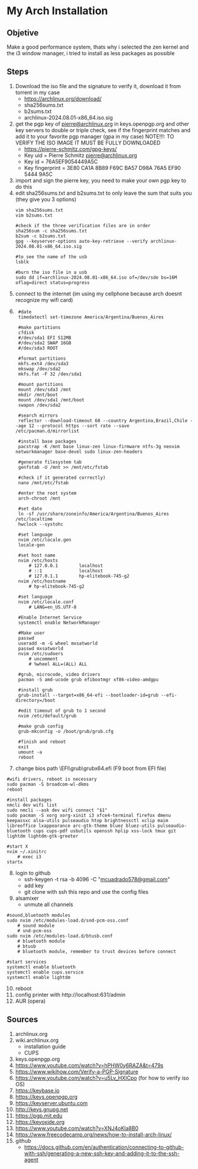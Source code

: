 # My Arch Installation
## Objetive
Make a good performance system, thats why i selected the zen kernel and the i3 window manager, i tried to install as less packages as possible
## Steps
1. Download the iso file and the signature to verify it, download it from torrent in my case
    + https://archlinux.org/download/
    + sha256sums.txt
    + b2sums.txt
    + archlinux-2024.08.01-x86_64.iso.sig
2. get the pgp key of pierre@archlinux.org in keys.openpgp.org and other key servers to double or triple check, see if the fingerprint matches and add it to your favorite pgp manager (gpa in my case)
NOTE!!!: TO VERIFY THE ISO IMAGE IT MUST BE FULLY DOWNLOADED
    + https://pierre-schmitz.com/gpg-keys/
    + Key uid         = Pierre Schmitz <pierre@archlinux.org>
    + Key id          = 76A5EF9054449A5C
    + Key fingerprint = 3E80 CA1A 8B89 F69C BA57  D98A 76A5 EF90 5444 9A5C
3. import and sign the pierre key, you need to make your own pgp key to do this
4. edit sha256sums.txt and b2sums.txt to only leave the sum that suits you (they give you 3 options)
    ```
    vim sha256sums.txt
    vim b2sums.txt
    
    #check if the three verification files are in order
    sha256sum -c sha256sums.txt
    b2sum -c b2sums.txt
    gpg --keyserver-options auto-key-retrieve --verify archlinux-2024.08.01-x86_64.iso.sig
    
    #to see the name of the usb
    lsblk
    
    #burn the iso file in a usb
    sudo dd if=archlinux-2024.08.01-x86_64.iso of=/dev/sde bs=16M oflag=direct status=progress
    ```
5. connect to the internet (im using my cellphone because arch doesnt recognize my wifi card)
6. ```
    #date
    timedatectl set-timezone America/Argentina/Buenos_Aires
    
    #make partitions
    cfdisk
    #/dev/sda1 EFI 512MB
    #/dev/sda2 SWAP 16GB
    #/dev/sda3 ROOT
    
    #format partitions
    mkfs.ext4 /dev/sda3 
    mkswap /dev/sda2
    mkfs.fat -F 32 /dev/sda1
    
    #mount partitions
    mount /dev/sda3 /mnt 
    mkdir /mnt/boot
    mount /dev/sda1 /mnt/boot 
    swapon /dev/sda2

    #search mirrors
    reflector --download-timeout 60 --country Argentina,Brazil,Chile --age 12 --protocol https --sort rate --save /etc/pacman.d/mirrorlist
    
    #install base packages
    pacstrap -K /mnt base linux-zen linux-firmware ntfs-3g neovim networkmanager base-devel sudo linux-zen-headers
    
    #generate filesystem tab
    genfstab -U /mnt >> /mnt/etc/fstab 
    
    #check if it generated correctly)
    nano /mnt/etc/fstab 
    
    #enter the root system
    arch-chroot /mnt
    
    #set date
    ln -sf /usr/share/zoneinfo/America/Argentina/Buenos_Aires /etc/localtime
    hwclock --systohc
    
    #set language
    nvim /etc/locale.gen
    locale-gen 
    
    #set host name
    nvim /etc/hosts
        # 127.0.0.1        localhost
        # ::1              localhost
        # 127.0.1.1        hp-elitebook-745-g2
    nvim /etc/hostname 
        # hp-elitebook-745-g2
    
    #set language
    nvim /etc/locale.conf  
        # LANG=en_US.UTF-8
    
    #Enable Internet Service
    systemctl enable NetworkManager
    
    #Make user
    passwd
    useradd -m -G wheel mxsatworld
    passwd mxsatworld
    nvim /etc/sudoers 
        # uncomment
        # %wheel ALL=(ALL) ALL
    
    #grub, microcode, video drivers
    pacman -S amd-ucode grub efibootmgr xf86-video-amdgpu
    
    #install grub
    grub-install --target=x86_64-efi --bootloader-id=grub --efi-directory=/boot

    #edit timeout of grub to 1 second
    nvim /etc/default/grub

    #make grub config
    grub-mkconfig -o /boot/grub/grub.cfg 
    
    #finish and reboot
    exit
    umount -a
    reboot
    ```
7. change bios path \EFI\grub\grubx64.efi (F9 boot from EFI file)
```
#wifi drivers, reboot is necessary
sudo pacman -S broadcom-wl-dkms
reboot

#install packages
nmcli dev wifi list
sudo nmcli --ask dev wifi connect "$1"
sudo pacman -S xorg xorg-xinit i3 xfce4-terminal firefox dmenu keepassxc alsa-utils pulseaudio htop brightnessctl xclip maim libreoffice lxappearance arc-gtk-theme bluez bluez-utils pulseaudio-bluetooth cups cups-pdf usbutils openssh hplip xss-lock tmux git lightdm lightdm-gtk-greeter

#start X
nvim ~/.xinitrc
    # exec i3
startx
```
8. login to github
    + ssh-keygen -t rsa -b 4096 -C "mcuadrado578@gmail.com"
    + add key
    + git clone with ssh this repo and use the config files
9. alsamixer
    + unmute all channels    
```
#sound,bluetooth modules
sudo nvim /etc/modules-load.d/snd-pcm-oss.conf
    # sound module
    # snd-pcm-oss
sudo nvim /etc/modules-load.d/btusb.conf
    # bluetooth module
    # btusb
    # bluetooth module, remember to trust devices before connect 

#start services
systemctl enable bluetooth
systemctl enable cups.service
systemctl enable lightdm
```
10. reboot
11. config printer with http://localhost:631/admin 
12. AUR (opera)

## Sources
1. archlinux.org
2. wiki.archlinux.org
    + installation guide
    + CUPS
3. keys.openpgp.org
4. https://www.youtube.com/watch?v=hPHW0y6RAZA&t=479s
5. https://www.wikihow.com/Verify-a-PGP-Signature
6. https://www.youtube.com/watch?v=u5Lv_HXICpo (for how to verify iso OS)
7. https://keybase.io
8. https://keys.openpgp.org
9. https://keyserver.ubuntu.com
10. http://keys.gnupg.net
11. https://pgp.mit.edu
12. https://keyoxide.org
13. https://www.youtube.com/watch?v=XNJ4oKla8B0 
14. https://www.freecodecamp.org/news/how-to-install-arch-linux/
15. github
    + https://docs.github.com/en/authentication/connecting-to-github-with-ssh/generating-a-new-ssh-key-and-adding-it-to-the-ssh-agent
